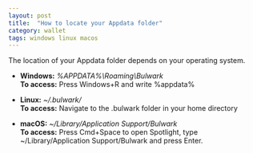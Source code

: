 ```yaml
---
layout: post
title:  "How to locate your Appdata folder"
category: wallet
tags: windows linux macos
---
```

The location of your Appdata folder depends on your operating system.

* **Windows:** _%APPDATA%\Roaming\Bulwark_  
**To access:**  Press Windows+R and write %appdata%

* **Linux:** _~/.bulwark/_  
**To access:**  Navigate to the .bulwark folder in your home directory

* **macOS:** _~/Library/Application Support/Bulwark_  
**To access:** Press Cmd+Space to open Spotlight, type ~/Library/Application Support/Bulwark and press Enter.
